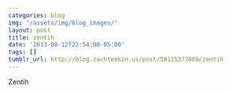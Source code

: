 ```yaml
---
categories: blog
img: "/assets/img/blog_images/" 
layout: post
title: zentih
date: '2013-08-12T22:54:00-05:00'
tags: []
tumblr_url: http://blog.zachtemkin.us/post/58115377869/zentih
---
```

Zentih
